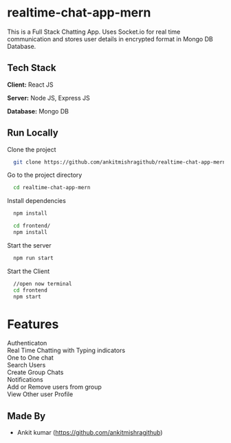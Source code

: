 # realtime-chat-app-mern

This is a Full Stack Chatting App.
Uses Socket.io for real time communication and stores user details in encrypted format in Mongo DB Database.

## Tech Stack

**Client:** React JS

**Server:** Node JS, Express JS

**Database:** Mongo DB

  
## Run Locally

Clone the project

```bash
  git clone https://github.com/ankitmishragithub/realtime-chat-app-mern
```

Go to the project directory

```bash
  cd realtime-chat-app-mern
```

Install dependencies

```bash
  npm install
```

```bash
  cd frontend/
  npm install
```

Start the server

```bash
  npm run start
```
Start the Client

```bash
  //open now terminal
  cd frontend
  npm start
```

  
# Features
Authenticaton</Br>
Real Time Chatting with Typing indicators</Br>
One to One chat</Br>
Search Users</Br>
Create Group Chats</Br>
Notifications </Br>
Add or Remove users from group</Br>
View Other user Profile</Br>

## Made By

- Ankit kumar (https://github.com/ankitmishragithub)

  
